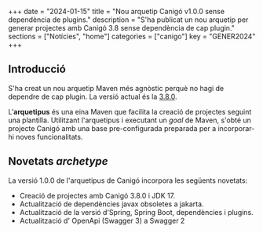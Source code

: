 +++
date = "2024-01-15"
title = "Nou arquetip Canigó v1.0.0 sense dependència de plugins."
description = "S'ha publicat un nou arquetip per generar projectes amb Canigó 3.8 sense dependència de cap plugin."
sections = ["Notícies", "home"]
categories = ["canigo"]
key = "GENER2024"
+++

## Introducció
S'ha creat un nou arquetip Maven més agnòstic perquè no hagi de dependre de cap plugin. La versió actual és la [3.8.0](/plataformes/canigo/documentacio-per-versions/3.8LTS/3.8.0/).

L'**arquetipus** és una eina Maven que facilita la creació de projectes seguint una plantilla. Utilitzant l'arquetipus i 
executant un _goal_ de Maven, s'obté un projecte Canigó amb una base pre-configurada preparada per a incorporar-hi noves funcionalitats.



## Novetats _archetype_

La versió 1.0.0 de l'arquetipus de Canigó incorpora les següents novetats:

- Creació de projectes amb Canigó 3.8.0 i JDK 17.
- Actualització de dependències javax obsoletes a jakarta.
- Actualització de la versió d'Spring, Spring Boot, dependències i plugins.
- Actualització d' OpenApi (Swagger 3)  a Swagger 2

